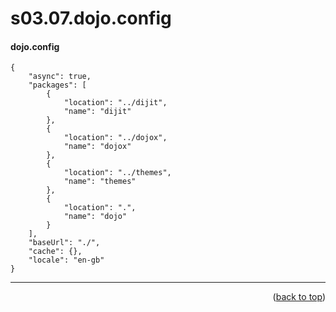 <a name="topage"></a>

# s03.07.dojo.config

#### dojo.config
```
{
    "async": true,
    "packages": [
        {
            "location": "../dijit",
            "name": "dijit"
        },
        {
            "location": "../dojox",
            "name": "dojox"
        },
        {
            "location": "../themes",
            "name": "themes"
        },
        {
            "location": ".",
            "name": "dojo"
        }
    ],
    "baseUrl": "./",
    "cache": {},
    "locale": "en-gb"
}
```

----

<p align="right">(<a href="#topage">back to top</a>)</p>
<br/>
<br/>
